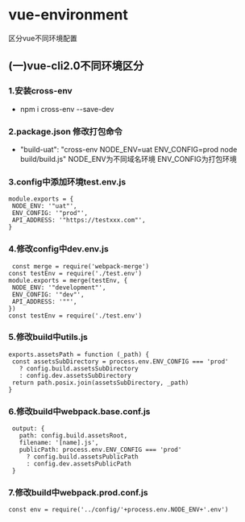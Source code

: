 # vue-environment
区分vue不同环境配置
## (一)vue-cli2.0不同环境区分
### 1.安装cross-env
- npm i cross-env --save-dev
### 2.package.json 修改打包命令
 - "build-uat": "cross-env NODE_ENV=uat ENV_CONFIG=prod node build/build.js"
 NODE_ENV为不同域名环境  ENV_CONFIG为打包环境
### 3.config中添加环境test.env.js
 ```
 module.exports = {
  NODE_ENV: '"uat"',
  ENV_CONFIG: '"prod"',
  API_ADDRESS: '"https://testxxx.com"',
}
 ```
### 4.修改config中dev.env.js
 ```
  const merge = require('webpack-merge')
const testEnv = require('./test.env')
module.exports = merge(testEnv, {
  NODE_ENV: '"development"',
  ENV_CONFIG: '"dev"',
  API_ADDRESS: '""',
})
const testEnv = require('./test.env')
 ```
### 5.修改build中utils.js
 ```
exports.assetsPath = function (_path) {
  const assetsSubDirectory = process.env.ENV_CONFIG === 'prod'
    ? config.build.assetsSubDirectory
    : config.dev.assetsSubDirectory
  return path.posix.join(assetsSubDirectory, _path)
}
 ```
### 6.修改build中webpack.base.conf.js 
 ```
  output: {
    path: config.build.assetsRoot,
    filename: '[name].js',
    publicPath: process.env.ENV_CONFIG === 'prod'
      ? config.build.assetsPublicPath
      : config.dev.assetsPublicPath
  }
 ```
 ### 7.修改build中webpack.prod.conf.js 
 ```
const env = require('../config/'+process.env.NODE_ENV+'.env')
 ```
  
  
  
  
  
  
  
  
  
  
